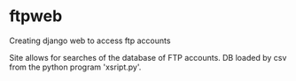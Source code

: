 # ftpweb
Creating django web to access ftp accounts

Site allows for searches of the database of FTP accounts. DB loaded by csv from the python program 'xsript.py'.
